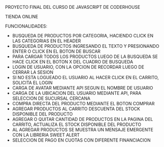 PROYECTO FINAL DEL CURSO DE JAVASCRIPT DE CODERHOUSE

TIENDA ONLINE

FUNCIONALIDADES:
- BUSQUEDA DE PRODUCTOS POR CATEGORIA, HACIENDO CLICK EN LAS CATEGORIAS EN EL HEADER
- BUSQUEDA DE PRODUCTOS INGRESANDO EL TEXTO Y PRESIONANDO ENTER O CLICK EN EL BOTON DE BUSCAR
- PARA CARGAR TODOS LOS PRODUCTOS LUEGO DE LA BUSQUEDA SE HACE CLICK EN EL BOTON X DEL CUADRO DE BUSQUEDA
- LOGIN DE USUARIO, CON LA OPCION DE RECORDAR LUEGO DE CERRAR LA SESION
- SI NO ESTA LOGUEADO EL USUARIO AL HACER CLICK EN EL CARRITO, SOLICITA EL LOGIN
- CARGA DE AVATAR MEDIANTE API SEGUN EL NOMBRE DE USUARIO
- CARGA DE LA UBICACION DEL USUARIO MEDIANTE API, PARA SELECCION DE SUCURSAL CERCANA
- COMPRA DIRECTA DEL PRODUCTO MEDIANTE EL BOTON COMPRAR
- AGREGAR PRODUCTOS AL CARRITO DESCUENTA DEL STOCK DISPONIBLE DEL PRODUCTO
- AGREGAR O QUITAR CANTIDAD DE PRODUCTOS EN LA PAGINA DEL CARRITO, ACTUALIZA EL STOCK DISPONIBLE DEL PRODUCTO
- AL AGREGAR PRODUCTOS SE MUESTRA UN MENSAJE EMERGENTE CON LA LIBRERIA SWEET ALERT
- SELECCION DE PAGO EN CUOTAS CON DIFERENTE FINANCIACION
